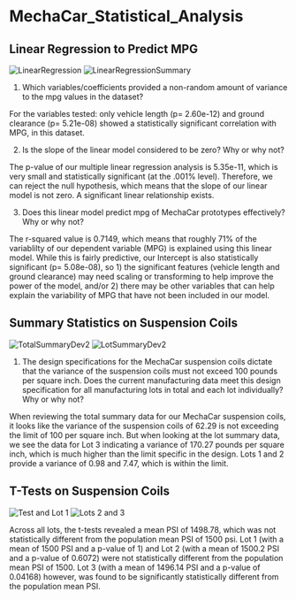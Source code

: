# MechaCar_Statistical_Analysis

## Linear Regression to Predict MPG
![LinearRegression](https://user-images.githubusercontent.com/108380062/194725957-000cbc90-f960-40a7-b26f-76c3a363b3f3.png)
![LinearRegressionSummary](https://user-images.githubusercontent.com/108380062/194726215-b7eed466-09ce-45b4-b0bd-f9ea8980d5ba.png)
1. Which variables/coefficients provided a non-random amount of variance to the mpg values in the dataset?

For the variables tested: only vehicle length (p= 2.60e-12) and ground clearance (p= 5.21e-08) showed a statistically significant correlation with MPG, in this dataset.

2. Is the slope of the linear model considered to be zero? Why or why not?

The p-value of our multiple linear regression analysis is 5.35e-11, which is very small and statistically significant (at the .001% level). Therefore, we can reject the null hypothesis, which means that the slope of our linear model is not zero. A significant linear relationship exists.

3. Does this linear model predict mpg of MechaCar prototypes effectively? Why or why not?

The r-squared value is 0.7149, which means that roughly 71% of the variablilty of our dependent variable (MPG) is explained using this linear model. While this is fairly predictive, our Intercept is also statistically significant (p= 5.08e-08), so 1) the significant features (vehicle length and ground clearance) may need scaling or transforming to help improve the power of the model, and/or 2) there may be other variables that can help explain the variability of MPG that have not been included in our model.

## Summary Statistics on Suspension Coils
![TotalSummaryDev2](https://user-images.githubusercontent.com/108380062/194726762-b65209ca-7f22-46cb-9519-d29e77a9b873.png)
![LotSummaryDev2](https://user-images.githubusercontent.com/108380062/194726768-0387ecc1-6f67-45c4-8fda-d1292ba3d58e.png)
1. The design specifications for the MechaCar suspension coils dictate that the variance of the suspension coils must not exceed 100 pounds per square inch. Does the current manufacturing data meet this design specification for all manufacturing lots in total and each lot individually? Why or why not?

When reviewing the total summary data for our MechaCar suspension coils, it looks like the variance of the suspension coils of 62.29 is not exceeding the limit of 100 per square inch.  But when looking at the lot summary data, we see the data for Lot 3 indicating a variance of 170.27 pounds per square inch, which is much higher than the limit specific in the design. Lots 1 and 2 provide a variance of 0.98 and 7.47, which is within the limit.

## T-Tests on Suspension Coils
![Test and Lot 1](https://user-images.githubusercontent.com/108380062/194727390-58fe8104-9656-4aac-98cc-4abf3b4adb09.png)
![Lots 2 and 3](https://user-images.githubusercontent.com/108380062/194727399-7e780c89-fdee-4903-879d-aa29526c79f5.png)

Across all lots, the t-tests revealed a mean PSI of 1498.78, which was not statistically different from the population mean PSI of 1500 psi. Lot 1 (with a mean of 1500 PSI and a p-value of 1) and Lot 2 (with a mean of 1500.2 PSI and a p-value of 0.6072) were not statistically different from the population mean PSI of 1500. Lot 3 (with a mean of 1496.14 PSI and a p-value of 0.04168) however, was found to be significantly statistically different from the population mean PSI.
